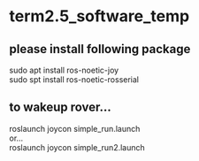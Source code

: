 # term2.5_software_temp

## please install following package  
sudo apt install ros-noetic-joy  
sudo spt install ros-noetic-rosserial  

## to wakeup rover...  
roslaunch joycon simple_run.launch  
or...   
roslaunch joycon simple_run2.launch  
